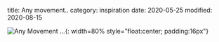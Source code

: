 title: Any movement..
category: inspiration
date: 2020-05-25
modified: 2020-08-15

![Any Movement ...]({static}/images/anymovement.png){: width=80% style="float:center; padding:16px"}
